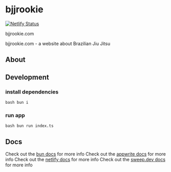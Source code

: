 # bjjrookie

[![Netlify Status](https://api.netlify.com/api/v1/badges/e16e1b86-ec4c-4d96-994b-9a91df3ed143/deploy-status)](https://app.netlify.com/sites/bjjrookie/deploys)

bjjrookie.com

bjjrookie.com - a website about Brazilian Jiu Jitsu

## About

## Development

### install dependencies

`bash bun i`

### run app

`bash bun run index.ts`

## Docs

Check out the [bun docs](https://bun.dev/docs) for more info
Check out the [appwrite docs](https://appwrite.io/docs) for more info
Check out the [netlify docs](https://docs.netlify.com) for more info
Check out the [sweep.dev docs](https://sweep.dev/docs) for more info  
